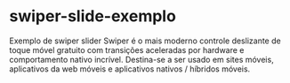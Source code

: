 # swiper-slide-exemplo
Exemplo de swiper slider
Swiper é o mais moderno controle deslizante de toque móvel gratuito com transições aceleradas por hardware e comportamento nativo incrível. Destina-se a ser usado em sites móveis, aplicativos da web móveis e aplicativos nativos / híbridos móveis.
